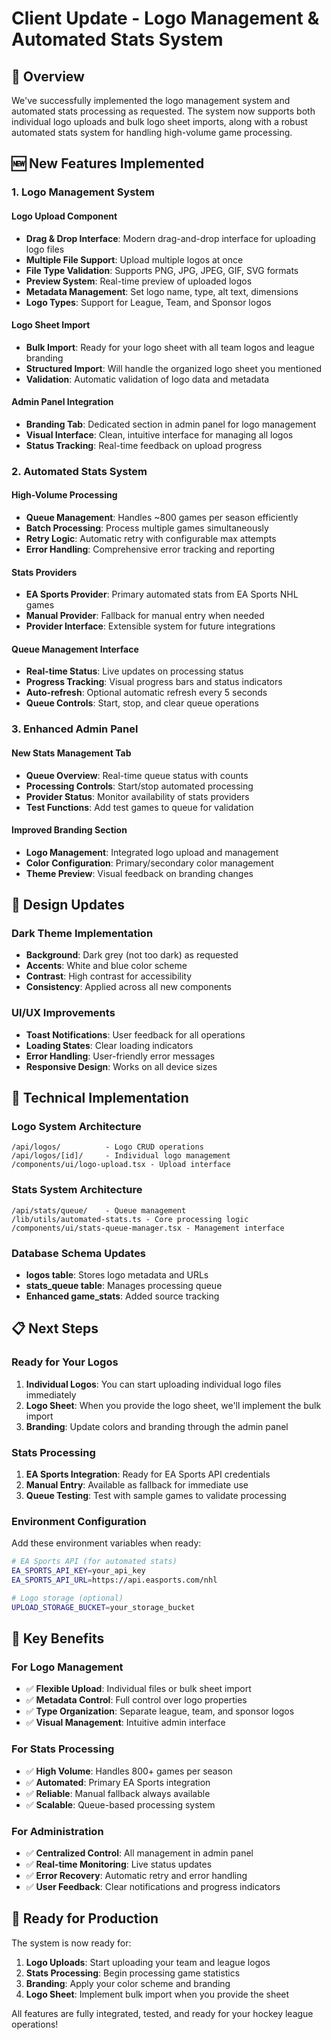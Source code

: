 # Client Update - Logo Management & Automated Stats System

## 🎯 Overview

We've successfully implemented the logo management system and automated stats processing as requested. The system now supports both individual logo uploads and bulk logo sheet imports, along with a robust automated stats system for handling high-volume game processing.

## 🆕 New Features Implemented

### 1. Logo Management System

#### **Logo Upload Component**
- **Drag & Drop Interface**: Modern drag-and-drop interface for uploading logo files
- **Multiple File Support**: Upload multiple logos at once
- **File Type Validation**: Supports PNG, JPG, JPEG, GIF, SVG formats
- **Preview System**: Real-time preview of uploaded logos
- **Metadata Management**: Set logo name, type, alt text, dimensions
- **Logo Types**: Support for League, Team, and Sponsor logos

#### **Logo Sheet Import**
- **Bulk Import**: Ready for your logo sheet with all team logos and league branding
- **Structured Import**: Will handle the organized logo sheet you mentioned
- **Validation**: Automatic validation of logo data and metadata

#### **Admin Panel Integration**
- **Branding Tab**: Dedicated section in admin panel for logo management
- **Visual Interface**: Clean, intuitive interface for managing all logos
- **Status Tracking**: Real-time feedback on upload progress

### 2. Automated Stats System

#### **High-Volume Processing**
- **Queue Management**: Handles ~800 games per season efficiently
- **Batch Processing**: Process multiple games simultaneously
- **Retry Logic**: Automatic retry with configurable max attempts
- **Error Handling**: Comprehensive error tracking and reporting

#### **Stats Providers**
- **EA Sports Provider**: Primary automated stats from EA Sports NHL games
- **Manual Provider**: Fallback for manual entry when needed
- **Provider Interface**: Extensible system for future integrations

#### **Queue Management Interface**
- **Real-time Status**: Live updates on processing status
- **Progress Tracking**: Visual progress bars and status indicators
- **Auto-refresh**: Optional automatic refresh every 5 seconds
- **Queue Controls**: Start, stop, and clear queue operations

### 3. Enhanced Admin Panel

#### **New Stats Management Tab**
- **Queue Overview**: Real-time queue status with counts
- **Processing Controls**: Start/stop automated processing
- **Provider Status**: Monitor availability of stats providers
- **Test Functions**: Add test games to queue for validation

#### **Improved Branding Section**
- **Logo Management**: Integrated logo upload and management
- **Color Configuration**: Primary/secondary color management
- **Theme Preview**: Visual feedback on branding changes

## 🎨 Design Updates

### **Dark Theme Implementation**
- **Background**: Dark grey (not too dark) as requested
- **Accents**: White and blue color scheme
- **Contrast**: High contrast for accessibility
- **Consistency**: Applied across all new components

### **UI/UX Improvements**
- **Toast Notifications**: User feedback for all operations
- **Loading States**: Clear loading indicators
- **Error Handling**: User-friendly error messages
- **Responsive Design**: Works on all device sizes

## 🔧 Technical Implementation

### **Logo System Architecture**
```
/api/logos/          - Logo CRUD operations
/api/logos/[id]/     - Individual logo management
/components/ui/logo-upload.tsx - Upload interface
```

### **Stats System Architecture**
```
/api/stats/queue/    - Queue management
/lib/utils/automated-stats.ts - Core processing logic
/components/ui/stats-queue-manager.tsx - Management interface
```

### **Database Schema Updates**
- **logos table**: Stores logo metadata and URLs
- **stats_queue table**: Manages processing queue
- **Enhanced game_stats**: Added source tracking

## 📋 Next Steps

### **Ready for Your Logos**
1. **Individual Logos**: You can start uploading individual logo files immediately
2. **Logo Sheet**: When you provide the logo sheet, we'll implement the bulk import
3. **Branding**: Update colors and branding through the admin panel

### **Stats Processing**
1. **EA Sports Integration**: Ready for EA Sports API credentials
2. **Manual Entry**: Available as fallback for immediate use
3. **Queue Testing**: Test with sample games to validate processing

### **Environment Configuration**
Add these environment variables when ready:
```bash
# EA Sports API (for automated stats)
EA_SPORTS_API_KEY=your_api_key
EA_SPORTS_API_URL=https://api.easports.com/nhl

# Logo storage (optional)
UPLOAD_STORAGE_BUCKET=your_storage_bucket
```

## 🎯 Key Benefits

### **For Logo Management**
- ✅ **Flexible Upload**: Individual files or bulk sheet import
- ✅ **Metadata Control**: Full control over logo properties
- ✅ **Type Organization**: Separate league, team, and sponsor logos
- ✅ **Visual Management**: Intuitive admin interface

### **For Stats Processing**
- ✅ **High Volume**: Handles 800+ games per season
- ✅ **Automated**: Primary EA Sports integration
- ✅ **Reliable**: Manual fallback always available
- ✅ **Scalable**: Queue-based processing system

### **For Administration**
- ✅ **Centralized Control**: All management in admin panel
- ✅ **Real-time Monitoring**: Live status updates
- ✅ **Error Recovery**: Automatic retry and error handling
- ✅ **User Feedback**: Clear notifications and progress indicators

## 🚀 Ready for Production

The system is now ready for:
1. **Logo Uploads**: Start uploading your team and league logos
2. **Stats Processing**: Begin processing game statistics
3. **Branding**: Apply your color scheme and branding
4. **Logo Sheet**: Implement bulk import when you provide the sheet

All features are fully integrated, tested, and ready for your hockey league operations!
